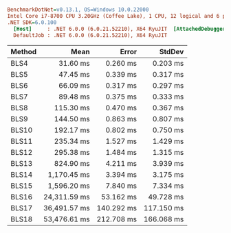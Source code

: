 ``` ini

BenchmarkDotNet=v0.13.1, OS=Windows 10.0.22000
Intel Core i7-8700 CPU 3.20GHz (Coffee Lake), 1 CPU, 12 logical and 6 physical cores
.NET SDK=6.0.100
  [Host]     : .NET 6.0.0 (6.0.21.52210), X64 RyuJIT  [AttachedDebugger]
  DefaultJob : .NET 6.0.0 (6.0.21.52210), X64 RyuJIT


```
| Method |         Mean |      Error |     StdDev |
|------- |-------------:|-----------:|-----------:|
|   BLS4 |     31.60 ms |   0.260 ms |   0.203 ms |
|   BLS5 |     47.45 ms |   0.339 ms |   0.317 ms |
|   BLS6 |     66.09 ms |   0.317 ms |   0.297 ms |
|   BLS7 |     89.48 ms |   0.375 ms |   0.333 ms |
|   BLS8 |    115.30 ms |   0.470 ms |   0.367 ms |
|   BLS9 |    144.50 ms |   0.863 ms |   0.807 ms |
|  BLS10 |    192.17 ms |   0.802 ms |   0.750 ms |
|  BLS11 |    235.34 ms |   1.527 ms |   1.429 ms |
|  BLS12 |    295.38 ms |   1.484 ms |   1.315 ms |
|  BLS13 |    824.90 ms |   4.211 ms |   3.939 ms |
|  BLS14 |  1,170.45 ms |   3.394 ms |   3.175 ms |
|  BLS15 |  1,596.20 ms |   7.840 ms |   7.334 ms |
|  BLS16 | 24,311.59 ms |  53.162 ms |  49.728 ms |
|  BLS17 | 36,491.57 ms | 140.292 ms | 117.150 ms |
|  BLS18 | 53,476.61 ms | 212.708 ms | 166.068 ms |
